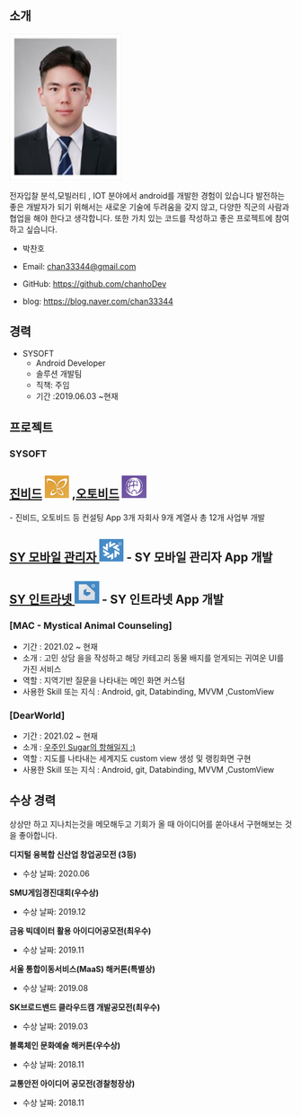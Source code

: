 ## 소개

<img width="200" alt="image" src="./images/profile.jpeg">  

전자입찰 분석,모빌러티 , IOT 분야에서 android를 개발한 경험이 있습니다 
발전하는 좋은 개발자가 되기 위해서는 새로운 기술에 두려움을 갖지 않고, 
다양한 직군의 사람과 협업을 해야 한다고 생각합니다. 
또한 가치 있는 코드를 작성하고 좋은 프로젝트에 참여하고 싶습니다. 

- 박찬호

- Email: chan33344@gmail.com

- GitHub: https://github.com/chanhoDev 

- blog: https://blog.naver.com/chan33344


   

## 경력
-  SYSOFT
    - Android Developer
    - 솔루션 개발팀
    - 직책: 주임
    - 기간 :2019.06.03 ~현재 


## 프로젝트

### SYSOFT 
<h2><a href="https://play.google.com/store/apps/details?id=com.sysofting.jinbid">진비드</a> <img src="./images/jinbid.png" height="40" alt="Jinbid logo"> ,<a href="https://play.google.com/store/apps/details?id=com.sysofting.autobid">오토비드</a> <img src="./images/autobid.png" height="40" alt="autobid logo"></h2>
- 진비드, 오토비드 등 컨설팅 App 3개 자회사 9개 계열사 총 12개 사업부 개발

<h2><a href="https://play.google.com/store/apps/details?id=com.sysoft.manager">SY 모바일 관리자 </a> <img src="./images/manager.png" height="40" alt="SY Manager logo"> 
- SY 모바일 관리자 App 개발 

<h2><a href="https://play.google.com/store/apps/details?id=com.sysoft.intranet">SY 인트라넷 </a> <img src="./images/intranet.png" height="40" alt="SY Intranet logo"> 
- SY 인트라넷 App 개발 



### [MAC - Mystical Animal Counseling]
- 기간 : 2021.02 ~ 현재
- 소개 : 고민 상담 을을 작성하고 해당 카테고리 동물 배지를 얻게되는 귀여운 UI를 가진 서비스
- 역할 : 지역기반 질문을 나타내는 메인 화면 커스텀
- 사용한 Skill 또는 지식 : Android, git, Databinding, MVVM ,CustomView


### [DearWorld]
- 기간 : 2021.02 ~ 현재
- 소개 : [우주인 Sugar의 항해일지 :)](https://besign35.tistory.com/2)
- 역할 : 지도를 나타내는 세계지도 custom view 생성 및 랭킹화면 구현 
- 사용한 Skill 또는 지식 : Android, git, Databinding, MVVM ,CustomView





## 수상 경력

상상만 하고 지나치는것을 메모해두고 기회가 올 때 아이디어를 쏟아내서 구현해보는 것을 좋아합니다.

**디지털 융복합 신산업 창업공모전 (3등)**

- 수상 날짜: 2020.06 

**SMU게임경진대회(우수상)**

- 수상 날짜: 2019.12  

**금융 빅데이터 활용 아이디어공모전(최우수)**

- 수상 날짜: 2019.11  

**서울 통합이동서비스(MaaS) 해커톤(특별상)**

- 수상 날짜: 2019.08  

**SK브로드밴드 클라우드캠 개발공모전(최우수)**

- 수상 날짜: 2019.03  

**블록체인 문화예술 해커톤(우수상)**

- 수상 날짜: 2018.11  

**교통안전 아이디어 공모전(경찰청장상)**

- 수상 날짜: 2018.11  





